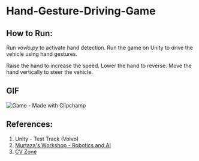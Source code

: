 # Hand-Gesture-Driving-Game

## How to Run:
Run *vovlo.py* to activate hand detection.
Run the game on Unity to drive the vehicle using hand gestures.

Raise the hand to increase the speed. Lower the hand to reverse. Move the hand vertically to steer the vehicle.

## GIF
![Game - Made with Clipchamp](https://github.com/VanshAg777/Hand-Gesture-Driving-Game/assets/114874910/ef30f84a-1260-4c12-9bf2-1b357226aa9e)

## References:
1. Unity - Test Track (Volvo)
2. [Murtaza's Workshop - Robotics and AI](https://www.youtube.com/@murtazasworkshop)
3. [CV Zone](https://www.computervision.zone/)
